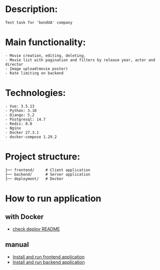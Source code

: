 # Description:
    Test task for 'bondUA' company
# Main functionality:
    - Movie creation, editing, deleting.
    - Movie list with pagination and filters by release year, actor and director
    - Image upload(movie poster)
    - Rate limiting on backend
# Technologies:
    - Vue: 3.5.13
    - Python: 3.10
    - Django: 5.2
    - Postgresql: 14.7
    - Redis: 8.0
    - Nginx
    - Docker 27.3.1
    - docker-compose 1.29.2
# Project structure:
    ├── frontend/     # Client application
    ├── backend/      # Server application
    ├── deployment/   # Docker
# How to run application
 ## with Docker
- [check deploy README](./deployment/README.md)
 ## manual
- [Install and run frontend application](./frontend/README.md)
- [Install and run backend application](./backend/README.md)
 